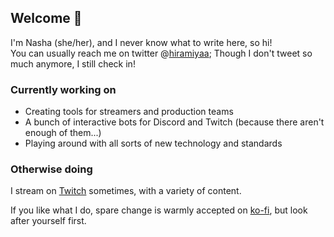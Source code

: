 ## Welcome 👋

I'm Nasha (she/her), and I never know what to write here, so hi!  
You can usually reach me on twitter @[hiramiyaa](https://twitter.com/hiramiyaa); Though I don't tweet so much anymore, I still check in!

### Currently working on
- Creating tools for streamers and production teams
- A bunch of interactive bots for Discord and Twitch (because there aren't enough of them...)
- Playing around with all sorts of new technology and standards

### Otherwise doing
I stream on [Twitch](https://twitch.tv/hiramiya) sometimes, with a variety of content.

If you like what I do, spare change is warmly accepted on [ko-fi](https://ko-fi.com/hiramiya), but look after yourself first.

<!--
**Hiramiya/Hiramiya** is a ✨ _special_ ✨ repository because its `README.md` (this file) appears on your GitHub profile.

Here are some ideas to get you started:

- 🔭 I’m currently working on ...
- 🌱 I’m currently learning ...
- 👯 I’m looking to collaborate on ...
- 🤔 I’m looking for help with ...
- 💬 Ask me about ...
- 📫 How to reach me: ...
- 😄 Pronouns: ...
- ⚡ Fun fact: ...
-->
